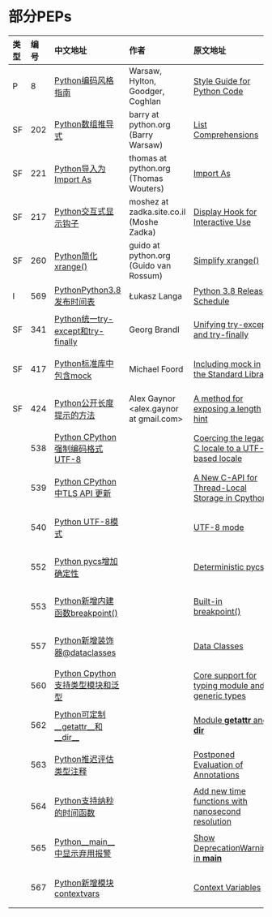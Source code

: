 部分PEPs
===


|类型|编号|中文地址|作者|原文地址|状态|
|:----|:----|:----|:----|:----|:----|
|P|8|[Python编码风格指南](https://github.com/liufeng3486/Documents/blob/master/Python/PEPs/P/Python%E7%BC%96%E7%A0%81%E9%A3%8E%E6%A0%BC%E6%8C%87%E5%8D%97.md) |Warsaw, Hylton, Goodger, Coghlan|[Style Guide for Python Code](https://www.python.org/dev/peps/pep-0001/)|翻译中|
|SF|202|[Python数组推导式](https://github.com/liufeng3486/Documents/blob/master/Python/PEPs/SF/Python%E6%95%B0%E7%BB%84%E6%8E%A8%E5%AF%BC%E5%BC%8F.md) |barry at python.org (Barry Warsaw)|[List Comprehensions](https://www.python.org/dev/peps/pep-0202/)|完成|
|SF|221|[Python导入为 Import As](https://github.com/liufeng3486/Documents/blob/master/Python/PEPs/SF/Python%E5%AF%BC%E5%85%A5%E4%B8%BAImport%20As.md) |thomas at python.org (Thomas Wouters)|[Import As](https://www.python.org/dev/peps/pep-0221/)|完成|
|SF|217|[Python交互式显示钩子](https://github.com/liufeng3486/Documents/blob/master/Python/PEPs/SF/Python%E4%BA%A4%E4%BA%92%E5%BC%8F%E6%98%BE%E7%A4%BA%E9%92%A9%E5%AD%90.md) |moshez at zadka.site.co.il (Moshe Zadka)|[Display Hook for Interactive Use](https://www.python.org/dev/peps/pep-0217/)|完成|
|SF|260|[Python简化xrange()](https://github.com/liufeng3486/Documents/blob/master/Python/PEPs/SF/Python%E7%AE%80%E5%8C%96xrange().md) |guido at python.org (Guido van Rossum)|[Simplify xrange()](https://www.python.org/dev/peps/pep-0260/)|完成|
|I|569|[PythonPython3.8发布时间表](https://github.com/liufeng3486/Documents/blob/master/Python/PEPs/I/Python3.8%E5%8F%91%E5%B8%83%E6%97%B6%E9%97%B4%E8%A1%A8.md) |Łukasz Langa <lukasz at python.org>|[Python 3.8 Release Schedule](https://www.python.org/dev/peps/pep-0569/)|完成|
|SF|341|[Python统一try-except和try-finally](https://github.com/liufeng3486/Documents/blob/master/Python/PEPs/SF/Python%E7%BB%9F%E4%B8%80try-except%E5%92%8Ctry-finally.md) |Georg Brandl <georg at python.org>|[Unifying try-except and try-finally](https://www.python.org/dev/peps/pep-0341/)|翻译中|
|SF|417|[Python标准库中包含mock](https://github.com/liufeng3486/Documents/blob/master/Python/PEPs/SF/Python%E6%A0%87%E5%87%86%E5%BA%93%E4%B8%AD%E5%8C%85%E5%90%ABmock.md) |	Michael Foord <michael at python.org>|[Including mock in the Standard Library](https://www.python.org/dev/peps/pep-0417/)|翻译中|
|SF|424|[Python公开长度提示的方法](https://github.com/liufeng3486/Documents/blob/master/Python/PEPs/SF/Python%E5%85%AC%E5%BC%80%E9%95%BF%E5%BA%A6%E6%8F%90%E7%A4%BA%E7%9A%84%E6%96%B9%E6%B3%95.md) |Alex Gaynor <alex.gaynor at gmail.com>|[A method for exposing a length hint](https://www.python.org/dev/peps/pep-0424/)|翻译中|
||538|[Python CPython强制编码格式UTF-8](https://github.com/liufeng3486/Documents/blob/master/Python/PEPs/3.7/Python%20CPython%E5%BC%BA%E5%88%B6%E7%BC%96%E7%A0%81%E6%A0%BC%E5%BC%8FUTF-8.md) ||[Coercing the legacy C locale to a UTF-8 based locale](https://www.python.org/dev/peps/pep-538/)|翻译中|
||539|[Python CPython中TLS API 更新](https://github.com/liufeng3486/Documents/blob/master/Python/PEPs/3.7/Python%20CPython%E4%B8%ADTLS%20API%20%E6%9B%B4%E6%96%B0.md) ||[A New C-API for Thread-Local Storage in Cpython](https://www.python.org/dev/peps/pep-539/)|翻译中|
||540|[Python UTF-8模式](https://github.com/liufeng3486/Documents/blob/master/Python/PEPs/3.7/Python%20UTF-8%E6%A8%A1%E5%BC%8F.md) ||[UTF-8 mode](https://www.python.org/dev/peps/pep-540/)|翻译中|
||552|[Python pycs增加确定性](https://github.com/liufeng3486/Documents/blob/master/Python/PEPs/3.7/Python%20pycs%E5%A2%9E%E5%8A%A0%E7%A1%AE%E5%AE%9A%E6%80%A7.md) ||[Deterministic pycs](https://www.python.org/dev/peps/pep-552/)|翻译中|
||553|[Python新增内建函数breakpoint()](https://github.com/liufeng3486/Documents/blob/master/Python/PEPs/3.7/Python%20%E6%96%B0%E5%A2%9E%E5%86%85%E5%BB%BA%E5%87%BD%E6%95%B0breakpoint().md) ||[Built-in breakpoint()](https://www.python.org/dev/peps/pep-553/)|翻译中|
||557|[Python新增装饰器@dataclasses](https://github.com/liufeng3486/Documents/blob/master/Python/PEPs/3.7/%E6%96%B0%E5%A2%9E%E8%A3%85%E9%A5%B0%E5%99%A8%40dataclasses.md) ||[Data Classes](https://www.python.org/dev/peps/pep-557/)|翻译中|
||560|[Python Cpython支持类型模块和泛型](https://github.com/liufeng3486/Documents/blob/master/Python/PEPs/3.7/Python%20Cpython%E6%94%AF%E6%8C%81%E7%B1%BB%E5%9E%8B%E6%A8%A1%E5%9D%97%E5%92%8C%E6%B3%9B%E5%9E%8B.md) ||[Core support for typing module and generic types](https://www.python.org/dev/peps/pep-560/)|翻译中|
||562|[Python可定制__getattr__和__dir__](https://github.com/liufeng3486/Documents/blob/master/Python/PEPs/3.7/Python%20%E5%8F%AF%E5%AE%9A%E5%88%B6__getattr__%E5%92%8C__dir__.md) ||[Module __getattr__ and __dir__](https://www.python.org/dev/peps/pep-562/)|翻译中|
||563|[Python推迟评估类型注释](https://github.com/liufeng3486/Documents/blob/master/Python/PEPs/3.7/Python%20%E6%8E%A8%E8%BF%9F%E8%AF%84%E4%BC%B0%E7%B1%BB%E5%9E%8B%E6%B3%A8%E9%87%8A.md) ||[Postponed Evaluation of Annotations](https://www.python.org/dev/peps/pep-563/)|翻译中|
||564|[Python支持纳秒的时间函数](https://github.com/liufeng3486/Documents/blob/master/Python/PEPs/3.7/Python%20%E6%94%AF%E6%8C%81%E7%BA%B3%E7%A7%92%E7%9A%84%E6%97%B6%E9%97%B4%E5%87%BD%E6%95%B0.md) ||[Add new time functions with nanosecond resolution](https://www.python.org/dev/peps/pep-564/)|翻译中|
||565|[Python__main__中显示弃用报警](https://github.com/liufeng3486/Documents/blob/master/Python/PEPs/3.7/Python%20__main__%E4%B8%AD%E6%98%BE%E7%A4%BA%E5%BC%83%E7%94%A8%E6%8A%A5%E8%AD%A6.md) ||[Show DeprecationWarning in __main__](https://www.python.org/dev/peps/pep-565/)|翻译中|
||567|[Python新增模块contextvars](https://github.com/liufeng3486/Documents/blob/master/Python/PEPs/3.7/Python%E6%96%B0%E5%A2%9E%E6%A8%A1%E5%9D%97contextvars.md) ||[Context Variables](https://www.python.org/dev/peps/pep-567/)|翻译中|
